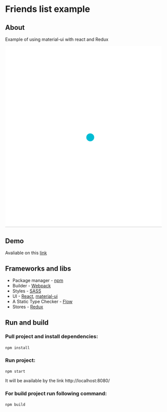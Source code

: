 # Friends list example

## About
Example of using material-ui with react and Redux

![](./src/assets/FriendsList_presentation.gif)

## Demo

Avaliable on this [link](http://lukashenkoevgeniy.github.io/Friendslist)

## Frameworks and libs

+ Package manager - [npm](https://www.npmjs.com)
+ Builder - [Webpack](https://webpack.js.org/)
+ Styles - [SASS](https://sass-scss.ru/guide/)
+ UI - [React](https://reactjs.org/), [material-ui](https://material-ui.com/)
+ A Static Type Checker - [Flow](https://flow.org/)
+ Stores - [Redux](https://redux.js.org/)
 
## Run and build

### Pull project and **install dependencies**:


`npm install`


### Run project:

`npm start`


It will be available by the link http://localhost:8080/

### For **build project** run following command:


`npm build`
